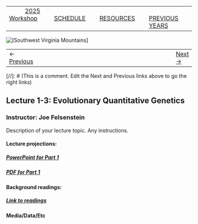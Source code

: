 
|        |        |        |    |
|--------|---------------------------------------------|--------------------|------------------------------------------|
| &nbsp;&nbsp;&nbsp;&nbsp;&nbsp;&nbsp;&nbsp;&nbsp;&nbsp; [2025 Workshop](/index.html) &nbsp;&nbsp;&nbsp;&nbsp;&nbsp;&nbsp;&nbsp;&nbsp;&nbsp; | &nbsp;&nbsp;&nbsp;&nbsp;&nbsp;&nbsp;&nbsp;&nbsp;&nbsp;&nbsp;&nbsp;&nbsp; [SCHEDULE](/2025/schedule.html) &nbsp;&nbsp;&nbsp;&nbsp;&nbsp;&nbsp;&nbsp;&nbsp;&nbsp; | &nbsp;&nbsp;&nbsp;&nbsp;&nbsp;&nbsp;&nbsp;&nbsp;&nbsp;&nbsp;&nbsp;&nbsp; [RESOURCES](/2025/resources.html) &nbsp;&nbsp;&nbsp;&nbsp;&nbsp;&nbsp;&nbsp;&nbsp;&nbsp; | &nbsp;&nbsp;&nbsp;&nbsp;&nbsp;&nbsp;&nbsp;&nbsp;&nbsp; [PREVIOUS YEARS](2025/previous.html) &nbsp;&nbsp;&nbsp;&nbsp;&nbsp;&nbsp; |


<div align="left">
<img src="../media/SWVirginiaMtns.jpg" alt="[Southwest Virginia Mountains]">
</div>


<table><tr><td>&larr; <a href="/2025/lecture1-2.html">Previous</a></td><td width="772">&nbsp;</td><td> <a href="/2025/exercise1-1.html">Next &rarr;</a></td></tr></table>
[//]: # (This is a comment. Edit the Next and Previous links above to go the right links)  

## Lecture 1-3: Evolutionary Quantitative Genetics ##

### Instructor: Joe Felsenstein ###
  
Description of your lecture topic. Any instructions.
  
#### Lecture projections: ####
  
##### [PowerPoint for Part 1](https://drive.google.com/file/d/19cqAs6B_RN9otFF1Er-QjH7yXwEvnuS0/view?usp=sharing) #####

##### [PDF for Part 1](https://drive.google.com/file/d/1aFZKNvKTsR2GTc_jOE99IMPOMXOtP7wM/view?usp=sharing) #####


#### Background readings:  ####

##### [Link to readings](/papers/Lande1976NaturalSelection&RandomGeneticDriftonPhenotypicCharacters.pdf) ####

#### Media/Data/Etc ####

  
